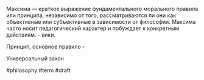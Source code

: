 Максима — краткое выражение фундаментального морального правила или принципа, независимо от того, рассматриваются ли они как объективные или субъективные в зависимости от философии. Максима часто носит педагогический характер и побуждает к конкретным действиям. - вики.

Принцип, основное правило - [](https://iphlib.ru/library/collection/newphilenc/document/HASHbb6fb6dd80327f8c2096bb)

Универсальный закон

#philosophy #term
#draft